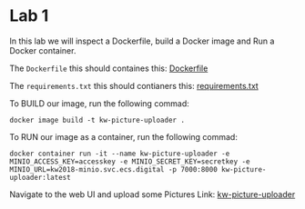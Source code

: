 # Lab 1 
In this lab we will inspect a Dockerfile, build a Docker image and Run a Docker container.

The `Dockerfile` this should containes this:
[Dockerfile](labs/lab1/Dockerfile)

The `requirements.txt` this should contianers this:
[requirements.txt](labs/lab1/requirements.txt)

To BUILD our image, run the following commad:
```
docker image build -t kw-picture-uploader .
```

To RUN our image as a container, run the following commad:
```
docker container run -it --name kw-picture-uploader -e MINIO_ACCESS_KEY=accesskey -e MINIO_SECRET_KEY=secretkey -e MINIO_URL=kw2018-minio.svc.ecs.digital -p 7000:8000 kw-picture-uploader:latest
```
Navigate to the web UI and upload some Pictures
Link: [kw-picture-uploader](localhost:7000)